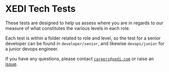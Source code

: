 # XEDI Tech Tests

These tests are designed to help us assess where you are in regards to our measure of what constitutes the various levels in each role.

Each test is within a folder related to role and level, so the test for a senior developer can be found in `developer/senior`, and likewise `devops/junior` for a junior devops engineer.

If you have any questions, please contact [`careers@xedi.com`](mailto:careers@xedi.com) or raise an [issue](https://github.com/xedi/tech-test/issues/new).
